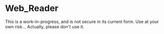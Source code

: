 # Web_Reader
This is a work-in-progress, and is not secure in its current form. Use at your own risk... Actually, please don't use it.
